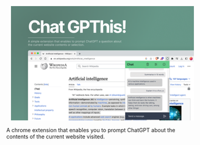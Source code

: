 <p align="center">
  <img width="480" height="300" src="https://github.com/pasc4le/chat-gpthis/blob/main/media/cover.png?raw=true">
</p>

A chrome extension that enables you to prompt ChatGPT about the contents of the current website visited.
